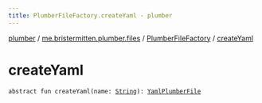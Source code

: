 ```yaml
---
title: PlumberFileFactory.createYaml - plumber
---
```


[plumber](../../index.html) / [me.bristermitten.plumber.files](../index.html) / [PlumberFileFactory](index.html) / [createYaml](./create-yaml.html)

# createYaml

`abstract fun createYaml(name: `[`String`](https://kotlinlang.org/api/latest/jvm/stdlib/kotlin/-string/index.html)`): `[`YamlPlumberFile`](../-yaml-plumber-file/index.html)